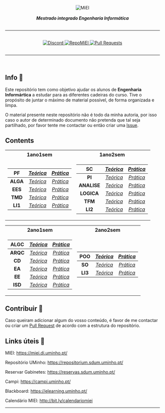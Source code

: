 <div align="center">
    <img src="https://i.imgur.com/GOGaHkq.jpg" align="center" alt="MiEI">
    <br>
    <br>
    <strong><i>Mestrado integrado Engenharia Informática</i></strong>
    <br>
    <br>
    <hr>
    <br>
    <a href="https://discord.gg/m3kVwYM">
        <img src="https://img.shields.io/discord/418433020719136768.svg?colorB=Blue&logo=discord&label=Discord&style=for-the-badge" alt="Discord">
    </a>
    <a href="https://github.com/andreubita/miei-resumos">
        <img src="https://img.shields.io/badge/Resumos-MiEI-orange?style=for-the-badge" alt="RepoMiEI">
    </a>
    <a href="https://github.com/andreubita/miei/pulls">
        <img src="https://img.shields.io/github/issues-pr/andreubita/miei?style=for-the-badge&colorB=37f149" alt="Pull Requests">
    </a>
</div>
<br>
<hr>
<br>

## Info 📍

Este repositório tem como objetivo ajudar os alunos de **Engenharia Informártica** a estudar para as diferentes cadeiras do curso. Tive o propósito de juntar o máximo de material possível, de forma organizada e limpa.

O material presente neste repositório não é todo da minha autoria, por isso caso o autor de determinado documento não pretenda que tal seja partilhado, por favor tente me contactar ou então criar uma [Issue](https://github.com/andreubita/miei/issues).

## Contents

<table>
<tr><th>1ano1sem</th><th>1ano2sem</th></tr>
<tr><td>

| **PF** | [*Teórica*](https://github.com/andreubita/miei/tree/master/src/1ano/1sem/pf/trc) | [*Prática*](https://github.com/andreubita/miei/tree/master/src/1ano/1sem/pf/prt) |
| :-------------: |:-------------:| :-----:|
| **ALGA**      | [*Teórica*](https://github.com/andreubita/miei/tree/master/src/1ano/1sem/alga/trc)      |   [*Prática*](https://github.com/andreubita/miei/tree/master/src/1ano/1sem/alga/prt) |
| **EES** | [*Teórica*](https://github.com/andreubita/miei/tree/master/src/1ano/1sem/ees/trc)      |    [*Prática*](https://github.com/andreubita/miei/tree/master/src/1ano/1sem/ees/prt) |
| **TMD** | [*Teórica*](https://github.com/andreubita/miei/tree/master/src/1ano/1sem/tmd/trc) | [*Prática*](https://github.com/andreubita/miei/tree/master/src/1ano/1sem/tmd/prt) |
| **LI1** | [*Teórica*](https://github.com/andreubita/miei/tree/master/src/1ano/1sem/li1/trc) | [*Prática*](https://github.com/andreubita/miei/tree/master/src/1ano/1sem/li1/prt) |

</td><td>

| **SC** | [*Teórica*](https://github.com/andreubita/miei/tree/master/src/1ano/1sem/sc/trc) | [*Prática*](https://github.com/andreubita/miei/tree/master/src/1ano/1sem/sc/prt) |
| :-------------: |:-------------:| :-----:|
| **PI** | [*Teórica*](https://github.com/andreubita/miei/tree/master/src/1ano/1sem/pi/trc) | [*Prática*](https://github.com/andreubita/miei/tree/master/src/1ano/1sem/pi/prt) |
| **ANALISE** | [*Teórica*](https://github.com/andreubita/miei/tree/master/src/1ano/1sem/analise/trc) | [*Prática*](https://github.com/andreubita/miei/tree/master/src/1ano/1sem/analise/prt) |
| **LOGICA** | [*Teórica*](https://github.com/andreubita/miei/tree/master/src/1ano/1sem/logica/trc) | [*Prática*](https://github.com/andreubita/miei/tree/master/src/1ano/1sem/logica/prt) |
| **TFM** | [*Teórica*](https://github.com/andreubita/miei/tree/master/src/1ano/1sem/tfm/trc) | [*Prática*](https://github.com/andreubita/miei/tree/master/src/1ano/1sem/tfm/prt) |
| **LI2** | [*Teórica*](https://github.com/andreubita/miei/tree/master/src/1ano/1sem/li2/trc) | [*Prática*](https://github.com/andreubita/miei/tree/master/src/1ano/1sem/li2/prt) |

</td></tr> </table>

<table>
<tr><th>2ano1sem</th><th>2ano2sem</th></tr>
<tr><td>

| **ALGC** | [*Teórica*](https://github.com/andreubita/miei/tree/master/src/2ano/1sem/algc/trc) | [*Prática*](https://github.com/andreubita/miei/tree/master/src/2ano/1sem/algc/prt) |
| :-------------: |:-------------:| :-----:|
| **ARQC** | [*Teórica*](https://github.com/andreubita/miei/tree/master/src/2ano/1sem/arqc/trc) | [*Prática*](https://github.com/andreubita/miei/tree/master/src/2ano/1sem/arqc/prt) |
| **CD** | [*Teórica*](https://github.com/andreubita/miei/tree/master/src/2ano/1sem/cd/trc) | [*Prática*](https://github.com/andreubita/miei/tree/master/src/2ano/1sem/cd/prt) |
| **EA** | [*Teórica*](https://github.com/andreubita/miei/tree/master/src/2ano/1sem/ea/trc) | [*Prática*](https://github.com/andreubita/miei/tree/master/src/2ano/1sem/ea/prt) |
| **EE** | [*Teórica*](https://github.com/andreubita/miei/tree/master/src/2ano/1sem/ee/trc) | [*Prática*](https://github.com/andreubita/miei/tree/master/src/2ano/1sem/ee/prt) |
| **ISD** | [*Teórica*](https://github.com/andreubita/miei/tree/master/src/2ano/1sem/isd/trc) | [*Prática*](https://github.com/andreubita/miei/tree/master/src/2ano/1sem/isd/prt) |

</td><td>

| **POO** | [*Teórica*](https://github.com/andreubita/miei/tree/master/src/2ano/2sem/poo/trc) | [*Prática*](https://github.com/andreubita/miei/tree/master/src/2ano/2sem/poo/prt) |
| :-------------: |:-------------:| :-----:|
| **SO** | [*Teórica*](https://github.com/andreubita/miei/tree/master/src/2ano/2sem/so/trc) | [*Prática*](https://github.com/andreubita/miei/tree/master/src/2ano/2sem/so/prt) |
| **LI3** | [*Teórica*](https://github.com/andreubita/miei/tree/master/src/2ano/2sem/li3/trc) | [*Prática*](https://github.com/andreubita/miei/tree/master/src/2ano/2sem/li3/prt) |

</td></tr> </table>

 <!--

| 1ano1sem        |            |   |
| :-------------: |:-------------:| :-----:|
| **PF** | [*Teórica*](https://github.com/andreubita/miei/tree/master/src/1ano/1sem/pf/trc) | [*Prática*](https://github.com/andreubita/miei/tree/master/src/1ano/1sem/pf/prt) |
| **ALGA**      | [*Teórica*](https://github.com/andreubita/miei/tree/master/src/1ano/1sem/alga/trc)      |   [*Prática*](https://github.com/andreubita/miei/tree/master/src/1ano/1sem/alga/prt) |
| **EES** | [*Teórica*](https://github.com/andreubita/miei/tree/master/src/1ano/1sem/ees/trc)      |    [*Prática*](https://github.com/andreubita/miei/tree/master/src/1ano/1sem/ees/prt) |
| **TMD** | [*Teórica*](https://github.com/andreubita/miei/tree/master/src/1ano/1sem/tmd/trc) | [*Prática*](https://github.com/andreubita/miei/tree/master/src/1ano/1sem/tmd/prt) |
| **LI1** | [*Teórica*](https://github.com/andreubita/miei/tree/master/src/1ano/1sem/li1/trc) | [*Prática*](https://github.com/andreubita/miei/tree/master/src/1ano/1sem/li1/prt) |

| 1ano2sem        |            |   |
| :-------------: |:-------------:| :-----:|
| **SC** | [*Teórica*](https://github.com/andreubita/miei/tree/master/src/1ano/1sem/sc/trc) | [*Prática*](https://github.com/andreubita/miei/tree/master/src/1ano/1sem/sc/prt) |
| **PI** | [*Teórica*](https://github.com/andreubita/miei/tree/master/src/1ano/1sem/pi/trc) | [*Prática*](https://github.com/andreubita/miei/tree/master/src/1ano/1sem/pi/prt) |
| **ANALISE** | [*Teórica*](https://github.com/andreubita/miei/tree/master/src/1ano/1sem/analise/trc) | [*Prática*](https://github.com/andreubita/miei/tree/master/src/1ano/1sem/analise/prt) |
| **LOGICA** | [*Teórica*](https://github.com/andreubita/miei/tree/master/src/1ano/1sem/logica/trc) | [*Prática*](https://github.com/andreubita/miei/tree/master/src/1ano/1sem/logica/prt) |
| **TFM** | [*Teórica*](https://github.com/andreubita/miei/tree/master/src/1ano/1sem/tfm/trc) | [*Prática*](https://github.com/andreubita/miei/tree/master/src/1ano/1sem/tfm/prt) |
| **LI2** | [*Teórica*](https://github.com/andreubita/miei/tree/master/src/1ano/1sem/li2/trc) | [*Prática*](https://github.com/andreubita/miei/tree/master/src/1ano/1sem/li2/prt) |

| 2ano1sem        |            |   |
| :-------------: |:-------------:| :-----:|
| **ALGC** | [*Teórica*](https://github.com/andreubita/miei/tree/master/src/2ano/1sem/algc/trc) | [*Prática*](https://github.com/andreubita/miei/tree/master/src/2ano/1sem/algc/prt) |
| **ARQC** | [*Teórica*](https://github.com/andreubita/miei/tree/master/src/2ano/1sem/arqc/trc) | [*Prática*](https://github.com/andreubita/miei/tree/master/src/2ano/1sem/arqc/prt) |
| **CD** | [*Teórica*](https://github.com/andreubita/miei/tree/master/src/2ano/1sem/cd/trc) | [*Prática*](https://github.com/andreubita/miei/tree/master/src/2ano/1sem/cd/prt) |
| **EA** | [*Teórica*](https://github.com/andreubita/miei/tree/master/src/2ano/1sem/ea/trc) | [*Prática*](https://github.com/andreubita/miei/tree/master/src/2ano/1sem/ea/prt) |
| **EE** | [*Teórica*](https://github.com/andreubita/miei/tree/master/src/2ano/1sem/ee/trc) | [*Prática*](https://github.com/andreubita/miei/tree/master/src/2ano/1sem/ee/prt) |
| **ISD** | [*Teórica*](https://github.com/andreubita/miei/tree/master/src/2ano/1sem/isd/trc) | [*Prática*](https://github.com/andreubita/miei/tree/master/src/2ano/1sem/isd/prt) |

| 2ano2sem        |            |   |
| :-------------: |:-------------:| :-----:|
| **POO** | [*Teórica*](https://github.com/andreubita/miei/tree/master/src/2ano/2sem/poo/trc) | [*Prática*](https://github.com/andreubita/miei/tree/master/src/2ano/2sem/poo/prt) |
| **SO** | [*Teórica*](https://github.com/andreubita/miei/tree/master/src/2ano/2sem/so/trc) | [*Prática*](https://github.com/andreubita/miei/tree/master/src/2ano/2sem/so/prt) |
| **LI3** | [*Teórica*](https://github.com/andreubita/miei/tree/master/src/2ano/2sem/li3/trc) | [*Prática*](https://github.com/andreubita/miei/tree/master/src/2ano/2sem/li3/prt) |

-->
## Contribuir 📩

Caso queiram adicionar algum do vosso conteúdo, é favor de me contactar ou criar um [Pull Request](https://github.com/andreubita/miei/pulls) de acordo com a estrutura do repositório.

## Links úteis 🔗

MIEI: <https://miei.di.uminho.pt/>

Repositório UMinho: <https://repositorium.sdum.uminho.pt/>

Reservar Gabinetes: <https://reservas.sdum.uminho.pt/>

Campi: <https://campi.uminho.pt/>

Blackboard: <https://elearning.uminho.pt/>

Calendário MIEI: <http://bit.ly/calendariomiei>

---
